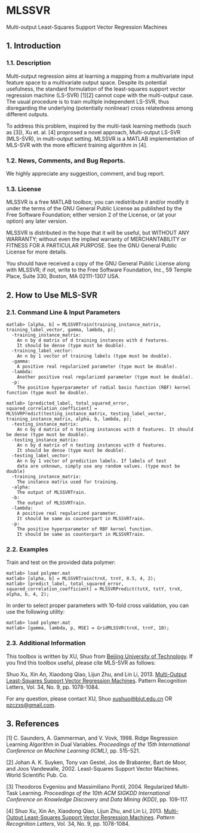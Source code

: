 # MLSSVR
Multi-output Least-Squares Support Vector Regression Machines

## 1. Introduction

### 1.1. Description
Multi-output regression aims at learning a mapping from a multivariate input feature space to a multivariate output space. Despite its potential usefulness, the standard formulation of the least-squares support vector regression machine (LS-SVR) [1][2] cannot cope with the multi-output case. The usual procedure is to train multiple independent LS-SVR, thus disregarding the underlying (potentially nonlinear) cross relatedness among different outputs. 

To address this problem, inspired by the multi-task learning methods (such as [3]), Xu et. al. [4] proprosed a novel approach, Multi-output LS-SVR (MLS-SVR), in multi-output setting. MLSSVR is a MATLAB implementation of MLS-SVR with the more efficient training algorithm in [4]. 

### 1.2. News, Comments, and Bug Reports.
We highly appreciate any suggestion, comment, and bug report.

### 1.3. License
MLSSVR is a free MATLAB toolbox; you can redistribute it and/or modify it under the terms of the GNU General Public License as published by the Free Software Foundation; either version 2 of the License, or (at your option) any later version.

MLSSVR is distributed in the hope that it will be useful, but WITHOUT ANY WARRANTY; without even the implied warranty of MERCHANTABILITY or FITNESS FOR A PARTICULAR PURPOSE. See the GNU General Public License for more details.

You should have received a copy of the GNU General Public License along with MLSSVR; if not, write to the Free Software Foundation, Inc., 59 Temple Place, Suite 330, Boston, MA 02111-1307 USA.

## 2. How to Use MLS-SVR

### 2.1. Command Line & Input Parameters

```
matlab> [alpha, b] = MLSSVRTrain(training_instance_matrix, training_label_vector, gamma, lambda, p);
  -training_instance_matrix:
    An n by d matrix of d training instances with d features.
    It should be dense (type must be double).
  -training_label_vector:
    An n by 1 vector of training labels (type must be double).
  -gamma: 
    A positive real regularized parameter (type must be double). 
  -lambda: 
    Another positive real regularized parameter (type must be double). 
  -p: 
    The positive hyperparameter of radial basis function (RBF) kernel function (type must be double). 
```

```
matlab> [predicted_label, total_squared_error, squared_correlation_coefficient] = MLSSVRPredict(testing_instance_matrix, testing_label_vector, training_instance_matrix, alpha, b, lambda, p);
  -testing_instance_matrix: 
    An n by d matrix of n testing instances with d features. It should be dense (type must be double). 
  -testing_instance_matrix:
    An n by d matrix of n testing instances with d features.
    It should be dense (type must be double). 
  -testing_label_vector:
    An n by 1 vector of prediction labels. If labels of test
    data are unknown, simply use any random values. (type must be double)
  -training_instance_matrix: 
    The instance matrix used for training. 
  -alpha:
    The output of MLSSVRTrain.
  -b: 
    The output of MLSSVRTrain. 
  -lambda:
    A positive real regularized parameter.
    It should be same as counterpart in MLSSVRTrain. 
  -p: 
    The positive hyperparameter of RBF kernel function. 
    It should be same as counterpart in MLSSVRTrain.  
```

### 2.2. Examples

Train and test on the provided data polymer:

```
matlab> load polymer.mat
matlab> [alpha, b] = MLSSVRTrain(trnX, trnY, 0.5, 4, 2);
matlab> [predict_label, total_squared_error, squared_correlation_coefficient] = MLSSVRPredict(tstX, tstY, trnX, alpha, b, 4, 2); 
```

In order to select proper parameters with 10-fold cross validation, you can use the following utility: 

```
matlab> load polymer.mat
matlab> [gamma, lambda, p, MSE] = GridMLSSVR(trnX, trnY, 10); 
```

### 2.3. Additional Information

This toolbox is written by XU, Shuo from [Beijing University of Technology](http://www.bjut.edu.cn). If you find this toolbox useful, please cite MLS-SVR as follows:

Shuo Xu, Xin An, Xiaodong Qiao, Lijun Zhu, and Lin Li, 2013. [Multi-Output Least-Squares Support Vector Regression Machines](http://doi.org/10.1016/j.patrec.2013.01.015). Pattern Recognition Letters, Vol. 34, No. 9, pp. 1078-1084. 

For any question, please contact XU, Shuo <xushuo@bjut.edu.cn> OR <pzczxs@gmail.com>.

## 3. References
[1] C. Saunders, A. Gammerman, and V. Vovk, 1998. Ridge Regression Learning Algorithm in Dual Variables. *Proceedings of the 15th International Conference on Machine Learning (ICML)*, pp. 515-521. 

[2] Johan A. K. Suyken, Tony van Gestel,  Jos de Brabanter, Bart de Moor, and Joos Vandewalle, 2002. Least-Squares Support Vector Machines. World Scientific Pub. Co.

[3] Theodoros Evgeniou and Massimiliano Pontil, 2004. Regularized Multi-Task Learning. *Proceedings of the 10th ACM SIGKDD International Conference on Knowledge Discovery and Data Mining (KDD)*, pp. 109-117. 

[4] Shuo Xu, Xin An, Xiaodong Qiao, Lijun Zhu, and Lin Li, 2013. [Multi-Output Least-Squares Support Vector Regression Machines](http://doi.org/10.1016/j.patrec.2013.01.015). *Pattern Recognition Letters*, Vol. 34, No. 9, pp. 1078-1084. 
